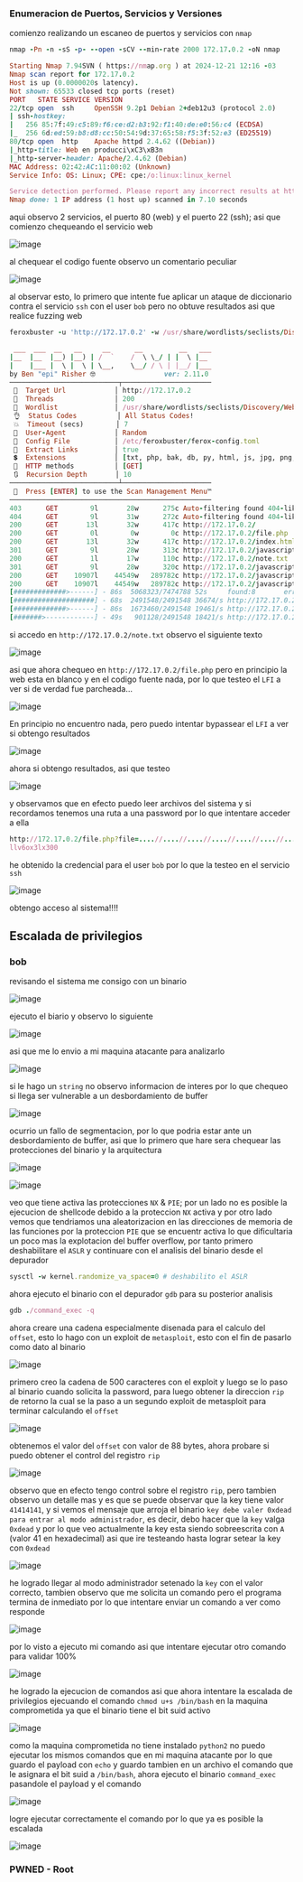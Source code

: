 ### Enumeracion de Puertos, Servicios y Versiones

comienzo realizando un escaneo de puertos y servicios con `nmap`

```ruby
nmap -Pn -n -sS -p- --open -sCV --min-rate 2000 172.17.0.2 -oN nmap
```

```ruby
Starting Nmap 7.94SVN ( https://nmap.org ) at 2024-12-21 12:16 -03
Nmap scan report for 172.17.0.2
Host is up (0.0000020s latency).
Not shown: 65533 closed tcp ports (reset)
PORT   STATE SERVICE VERSION
22/tcp open  ssh     OpenSSH 9.2p1 Debian 2+deb12u3 (protocol 2.0)
| ssh-hostkey: 
|   256 85:7f:49:c5:89:f6:ce:d2:b3:92:f1:40:de:e0:56:c4 (ECDSA)
|_  256 6d:ed:59:b8:d8:cc:50:54:9d:37:65:58:f5:3f:52:e3 (ED25519)
80/tcp open  http    Apache httpd 2.4.62 ((Debian))
|_http-title: Web en producci\xC3\xB3n
|_http-server-header: Apache/2.4.62 (Debian)
MAC Address: 02:42:AC:11:00:02 (Unknown)
Service Info: OS: Linux; CPE: cpe:/o:linux:linux_kernel

Service detection performed. Please report any incorrect results at https://nmap.org/submit/ .
Nmap done: 1 IP address (1 host up) scanned in 7.10 seconds
```

aqui observo 2 servicios, el puerto 80 (web) y el puerto 22 (ssh); asi que comienzo chequeando el servicio web

![image](https://github.com/user-attachments/assets/a156f80b-c443-48fc-9769-92292a92348a)

al chequear el codigo fuente observo un comentario peculiar

![image](https://github.com/user-attachments/assets/60f154c6-dffb-44c7-9c2b-614d880ec790)

al observar esto, lo primero que intente fue aplicar un ataque de diccionario contra el servicio `ssh` con el user `bob` pero no obtuve resultados asi que 
realice fuzzing web

```ruby
feroxbuster -u 'http://172.17.0.2' -w /usr/share/wordlists/seclists/Discovery/Web-Content/directory-list-lowercase-2.3-medium.txt -x txt,php,bak,db,py,html,js,jpg,png,git,sh -t 200 --random-agent --no-state -d 10
```

```ruby
 ___  ___  __   __     __      __         __   ___
|__  |__  |__) |__) | /  `    /  \ \_/ | |  \ |__
|    |___ |  \ |  \ | \__,    \__/ / \ | |__/ |___
by Ben "epi" Risher 🤓                 ver: 2.11.0
───────────────────────────┬──────────────────────
 🎯  Target Url            │ http://172.17.0.2
 🚀  Threads               │ 200
 📖  Wordlist              │ /usr/share/wordlists/seclists/Discovery/Web-Content/directory-list-lowercase-2.3-medium.txt
 👌  Status Codes          │ All Status Codes!
 💥  Timeout (secs)        │ 7
 🦡  User-Agent            │ Random
 💉  Config File           │ /etc/feroxbuster/ferox-config.toml
 🔎  Extract Links         │ true
 💲  Extensions            │ [txt, php, bak, db, py, html, js, jpg, png, git, sh]
 🏁  HTTP methods          │ [GET]
 🔃  Recursion Depth       │ 10
───────────────────────────┴──────────────────────
 🏁  Press [ENTER] to use the Scan Management Menu™
──────────────────────────────────────────────────
403      GET        9l       28w      275c Auto-filtering found 404-like response and created new filter; toggle off with --dont-filter
404      GET        9l       31w      272c Auto-filtering found 404-like response and created new filter; toggle off with --dont-filter
200      GET       13l       32w      417c http://172.17.0.2/
200      GET        0l        0w        0c http://172.17.0.2/file.php
200      GET       13l       32w      417c http://172.17.0.2/index.html
301      GET        9l       28w      313c http://172.17.0.2/javascript => http://172.17.0.2/javascript/
200      GET        1l       17w      110c http://172.17.0.2/note.txt
301      GET        9l       28w      320c http://172.17.0.2/javascript/jquery => http://172.17.0.2/javascript/jquery/
200      GET    10907l    44549w   289782c http://172.17.0.2/javascript/jquery/jquery
200      GET    10907l    44549w   289782c http://172.17.0.2/javascript/jquery/jquery.js
[#############>------] - 86s  5068323/7474788 52s     found:8       errors:0      
[####################] - 68s  2491548/2491548 36674/s http://172.17.0.2/ 
[#############>------] - 86s  1673460/2491548 19461/s http://172.17.0.2/javascript/ 
[#######>------------] - 49s   901128/2491548 18421/s http://172.17.0.2/javascript/jquery/
```

si accedo en `http://172.17.0.2/note.txt` observo el siguiente texto

![image](https://github.com/user-attachments/assets/af09b911-98a8-419c-bae2-3d87eda2203b)

asi que ahora chequeo en `http://172.17.0.2/file.php` pero en principio la web esta en blanco y en el codigo fuente nada, por lo que testeo el `LFI` a ver si de verdad
fue parcheada... 

![image](https://github.com/user-attachments/assets/d2e9e6ef-47ff-49e6-9e09-34a1aa4f93a2)

En principio no encuentro nada, pero puedo intentar bypassear el `LFI` a ver si obtengo resultados

![image](https://github.com/user-attachments/assets/f0038024-e6d1-4fd2-ab4e-26a0b97aa799)

ahora si obtengo resultados, asi que testeo

![image](https://github.com/user-attachments/assets/34f8f712-60d1-440f-bcf5-754aba17c6c9)

y observamos que en efecto puedo leer archivos del sistema y si recordamos tenemos una ruta a una password por lo que intentare acceder a ella

```ruby
http://172.17.0.2/file.php?file=....//....//....//....//....//....//....//usr//share//bob//password.txt
llv6ox3lx300
```

he obtenido la credencial para el user `bob` por lo que la testeo en el servicio `ssh`

![image](https://github.com/user-attachments/assets/94e2c2b5-4a09-42af-a99a-9778c6d741ef)

obtengo acceso al sistema!!!!

## Escalada de privilegios

### bob

revisando el sistema me consigo con un binario

![image](https://github.com/user-attachments/assets/633a4b48-9e35-493a-8250-12dfcf411ebc)

ejecuto el biario y observo lo siguiente

![image](https://github.com/user-attachments/assets/9b6fb1bf-339c-4398-aa6a-622c85fcdbaa)

asi que me lo envio a mi maquina atacante para analizarlo

![image](https://github.com/user-attachments/assets/812b1336-0af8-4bb9-9d3b-1585043aad8f)

si le hago un `string` no observo informacion de interes por lo que chequeo si llega ser vulnerable a un desbordamiento de buffer

![image](https://github.com/user-attachments/assets/040d7bb4-4792-4466-aa6f-88fd13994eeb)

ocurrio un fallo de segmentacion, por lo que podria estar ante un desbordamiento de buffer, asi que lo primero que hare sera chequear las protecciones del binario y
la arquitectura

![image](https://github.com/user-attachments/assets/1fd63209-7ebe-4884-aacb-75c9c0dc1202)

![image](https://github.com/user-attachments/assets/418f1659-573e-451f-84b9-e7e593325df3)


veo que tiene activa las protecciones `NX` & `PIE`; por un lado no es posible la ejecucion de shellcode debido a la proteccion `NX` activa y por otro lado vemos que 
tendriamos una aleatorizacion en las direcciones de memoria de las funciones por la proteccion `PIE` que se encuentr activa lo que dificultaria un poco mas la explotacion
del buffer overflow, por tanto primero deshabilitare el `ASLR` y continuare con el analisis del binario desde el depurador

```ruby
sysctl -w kernel.randomize_va_space=0 # deshabilito el ASLR
```

ahora ejecuto el binario con el depurador `gdb` para su posterior analisis

```ruby
gdb ./command_exec -q
```

ahora creare una cadena especialmente disenada para el calculo del `offset`, esto lo hago con un exploit de `metasploit`, esto con el fin de pasarlo como dato al binario

![image](https://github.com/user-attachments/assets/61678d3d-5064-4874-9c09-2e2ff468fd5a)

primero creo la cadena de 500 caracteres con el exploit y luego se lo paso al binario cuando solicita la password, para luego obtener la direccion `rip` de retorno la cual
se la paso a un segundo exploit de metasploit para terminar calculando el `offset`

![image](https://github.com/user-attachments/assets/75a08ad4-b16f-430d-a39a-f03ad58d9520)

obtenemos el valor del `offset` con valor de 88 bytes, ahora probare si puedo obtener el control del registro `rip`

![image](https://github.com/user-attachments/assets/d77814b7-38bc-4000-97ab-4013b2beae54)

observo que en efecto tengo control sobre el registro `rip`, pero tambien observo un detalle mas y es que se puede observar que la key tiene valor `41414141`, y si vemos
el mensaje que arroja el binario `key debe valer 0xdead para entrar al modo administrador`, es decir, debo hacer que la `key` valga `0xdead` y por lo que veo actualmente
la key esta siendo sobreescrita con `A` (valor 41 en hexadecimal) asi que ire testeando hasta lograr setear la key con `0xdead`

![image](https://github.com/user-attachments/assets/f720bef7-fdba-4f31-b7e7-0e9e70ac8b5f)

he logrado llegar al modo administrador setenado la `key` con el valor correcto, tambien observo que me solicita un comando pero el programa termina de inmediato
por lo que intentare enviar un comando a ver como responde

![image](https://github.com/user-attachments/assets/598827c0-24ee-4405-9330-08bc22c0e717)

por lo visto a ejecuto mi comando asi que intentare ejecutar otro comando para validar 100%

![image](https://github.com/user-attachments/assets/c6c74967-73d1-4545-b293-157ef7d9fa6b)

he logrado la ejecucion de comandos asi que ahora intentare la escalada de privilegios ejecuando el comando `chmod u+s /bin/bash` en la maquina comprometida ya que
el binario tiene el bit suid activo

![image](https://github.com/user-attachments/assets/1f98184b-15f8-4803-b446-1bbc441f7315)

como la maquina comprometida no tiene instalado `python2` no puedo ejecutar los mismos comandos que en mi maquina atacante por lo que guardo el payload con `echo` y 
guardo tambien en un archivo el comando que le asignara el bit suid a `/bin/bash`, ahora ejecuto el binario `command_exec` pasandole el payload y el comando

![image](https://github.com/user-attachments/assets/dc822ac2-1bd8-42db-a5e3-501df40df016)

logre ejecutar correctamente el comando por lo que ya es posible la escalada

![image](https://github.com/user-attachments/assets/67feba5d-3b9f-49e3-9367-4a535b322248)


### PWNED - Root
